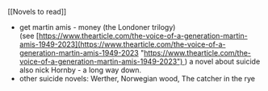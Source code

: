 [[Novels to read]]
- get martin amis - money (the Londoner trilogy) (see [https://www.thearticle.com/the-voice-of-a-generation-martin-amis-1949-2023](https://www.thearticle.com/the-voice-of-a-generation-martin-amis-1949-2023 "https://www.thearticle.com/the-voice-of-a-generation-martin-amis-1949-2023") ) a novel about suicide also nick Hornby - a long way down.  
- other suicide novels: Werther, Norwegian wood, The catcher in the rye   
